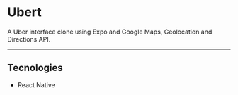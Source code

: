 # Ubert

A Uber interface clone using Expo and Google Maps, Geolocation and Directions API.

---

## Tecnologies

- React Native
